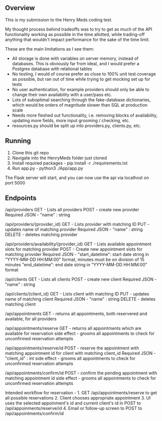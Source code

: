 ## Overview
This is my submission to the Henry Meds coding test.

My thought process behind tradeoffs was to try to get as much of the API functionality working as possible in the time allotted, while trading-off anything that wouldn't impact performance for the sake of the time limit.

These are the main limitations as I see them:
* All storage is done with variables on server memory, instead of databases. This is obviously far from ideal, and I would prefer a Postgres database with relational tables
* No testing, I would of course prefer as close to 100% unit test coverage as possible, but ran out of time while trying to get mocking set up for tests
* No user authentication, for example providers should only be able to change their own availability with a user/pass etc.
* Lots of suboptimal searching through the fake-database dictionaries, which would be orders of magnitude slower than SQL at production scale
* Needs more fleshed out functionality, i.e. removing blocks of availability, updating more fields, more input grooming / checking, etc.
* resources.py should be split up into providers.py, clients.py, etc. 

## Running

1. Clone this git repo 
2. Navigate into the HenryMeds folder just cloned
3. Install required packages - pip install -r ./requirements.txt
4. Run app.py - python3 ./App/app.py

The Flask server will start, and you can now use the api via localhost on port 5000

## Endpoints

/api/providers
    GET - Lists all providers
    POST - create new provider
        Required JSON - "name" : string

/api/providers/{provider_id}
    GET - Lists provider with matching ID
    PUT - updates name of matching provider
        Required JSON - "name" : string
    DELETE - deletes matching provider

/api/providers/availability/{provider_id}
    GET - Lists available appointment slots for matching provider
    POST - Create new appointment slots for matching provider
        Required JSON - "start_datetime": start date string in "YYYY-MM-DD HH:MM:00" format, minutes must be on division of 15 minutes
                        "end_datetime": end date string in "YYYY-MM-DD HH:MM:00" format
                        
/api/clients
    GET - Lists all clients
    POST - create new client
        Required JSON - "name" : string

/api/clients/{client_id}
    GET - Lists client with matching ID
    PUT - updates name of matching client
        Required JSON - "name" : string
    DELETE - deletes matching client

/api/appointments
    GET - returns all appointments, both reservered and available, for all providers

/api/appointments/reserve
    GET - returns all appointments which are available for reservation
        side effect - grooms all appointments to check for unconfirmed reservation attempts

/api/appointments/reserve/id
    POST - reserve the appointment with matching appointment id for client with matching client_id
        Required JSON - "client_id" : int
        side effect - grooms all appointments to check for unconfirmed reservation attempts

/api/appointments/confirm/id
    POST - confirm the pending appointment with matching appointment id
        side effect - grooms all appointments to check for unconfirmed reservation attempts



Intended workflow for reservation - 
    1. GET /api/appointments/reserve to get all possible reservations
    2. Client chooses appropriate appointment
    3. UI uses the selected appoinment's id and current client's id in POST to /api/appoinments/reserve/id
    4. Email or follow-up screen to POST to /api/appointments/confirm/id
